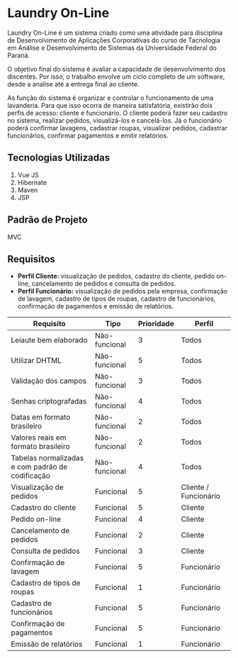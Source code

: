 # Laundry On-Line

Laundry On-Line é um sistema criado como uma atividade para disciplina de Desenvolvimento de Aplicações Corporativas do curso de Tacnologia em Análise e Desenvolvimento de Sistemas da Universidade Federal do Paraná.

O objetivo final do sistema é avaliar a capacidade de desenvolvimento dos discentes. Por isso, o trabalho envolve um ciclo completo de um software, desde a analise até a entrega final ao cliente.

As função do sistema é organizar e controlar o funcionamento de uma lavanderia. Para que isso ocorra de maneira satisfatória, existirão dois perfis de acesso: cliente e funcionário. O cliente poderá fazer seu cadastro no sistema, realizar pedidos, visualizá-los e cancelá-los. Já o funcionário poderá confirmar lavagens, cadastrar roupas, visualizar pedidos, cadastrar funcionários, confirmar pagamentos e emitir relatórios.

## Tecnologias Utilizadas
 1. Vue JS
 2. Hibernate
 3. Maven
 4. JSP

## Padrão de Projeto
MVC

## Requisitos

 - **Perfil Cliente:** visualização de pedidos, cadastro do cliente, pedido on-line, cancelamento de pedidos e consulta de pedidos.
  - **Perfil Funcionário:** visualização de pedidos pela empresa, confirmação de lavagem, cadastro de tipos de roupas, cadastro de
   funcionários, confirmação de pagamentos e emissão de relatórios.

| Requisito | Tipo | Prioridade | Perfil |
|-----------|------|------------|--------|
| Leiaute bem elaborado | Não-funcional | 3 | Todos |
| Utilizar DHTML | Não-funcional | 5 | Todos |
| Validação dos campos | Não-funcional | 3 | Todos |
| Senhas criptografadas | Não-funcional | 4 | Todos |
| Datas em formato brasileiro | Não-funcional | 2 | Todos |
| Valores reais em formato brasileiro | Não-funcional | 2 | Todos |
| Tabelas normalizadas e com padrão de codificação | Não-funcional | 4 | Todos |
| Visualização de pedidos | Funcional | 5 | Cliente / Funcionário |
| Cadastro do cliente | Funcional | 5 | Cliente |
| Pedido on-line | Funcional | 4 | Cliente |
| Cancelamento de pedidos | Funcional | 2 | Cliente |
| Consulta de pedidos | Funcional | 3 | Cliente |
| Confirmação de lavagem | Funcional | 5 | Funcionário |
| Cadastro de tipos de roupas | Funcional | 1 | Funcionário |
| Cadastro de funcionários | Funcional | 5 | Funcionário |
| Confirmação de pagamentos | Funcional | 5 | Funcionário |
| Emissão de relatórios | Funcional | 1 | Funcionário |
